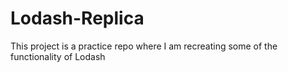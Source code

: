 # Lodash-Replica

This project is a practice repo where I am recreating some of the functionality of Lodash
